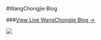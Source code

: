 #WangChongjie Blog

###[View Live WangChongjie Blog &rarr;](http://wangchongjie.com)

![](http://wangchongjie.com/img/blogpage.png)
